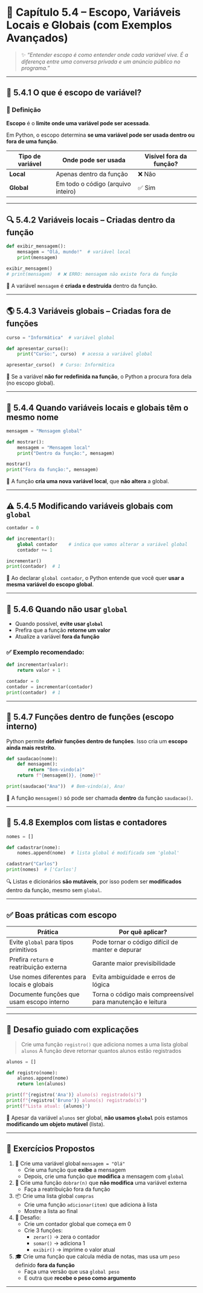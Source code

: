 # 🔐 Capítulo 5.4 – Escopo, Variáveis Locais e Globais (com Exemplos Avançados)

> ✨ *“Entender escopo é como entender onde cada variável vive. É a diferença entre uma conversa privada e um anúncio público no programa.”*

------

## 🧠 5.4.1 O que é escopo de variável?

### 📘 Definição

**Escopo** é o **limite onde uma variável pode ser acessada**.

Em Python, o escopo determina **se uma variável pode ser usada dentro ou fora de uma função**.

| Tipo de variável | Onde pode ser usada                | Visível fora da função? |
| ---------------- | ---------------------------------- | ----------------------- |
| **Local**        | Apenas dentro da função            | ❌ Não                   |
| **Global**       | Em todo o código (arquivo inteiro) | ✅ Sim                   |

------

## 🔍 5.4.2 Variáveis locais – Criadas dentro da função

```python
def exibir_mensagem():
    mensagem = "Olá, mundo!"  # variável local
    print(mensagem)

exibir_mensagem()
# print(mensagem)  # ❌ ERRO: mensagem não existe fora da função
```

📌 A variável `mensagem` é **criada e destruída** dentro da função.

------

## 🌎 5.4.3 Variáveis globais – Criadas fora de funções

```python
curso = "Informática"  # variável global

def apresentar_curso():
    print("Curso:", curso)  # acessa a variável global

apresentar_curso()  # Curso: Informática
```

🔎 Se a variável **não for redefinida na função**, o Python a procura fora dela (no escopo global).

------

## 🧱 5.4.4 Quando variáveis locais e globais têm o mesmo nome

```python
mensagem = "Mensagem global"

def mostrar():
    mensagem = "Mensagem local"
    print("Dentro da função:", mensagem)

mostrar()
print("Fora da função:", mensagem)
```

📌 A função **cria uma nova variável local**, que **não altera** a global.

------

## ⚠️ 5.4.5 Modificando variáveis globais com `global`

```python
contador = 0

def incrementar():
    global contador    # indica que vamos alterar a variável global
    contador += 1

incrementar()
print(contador)  # 1
```

🧠 Ao declarar `global contador`, o Python entende que você quer **usar a mesma variável do escopo global**.

------

## 🚫 5.4.6 Quando **não usar** `global`

- Quando possível, **evite usar `global`**
- Prefira que a função **retorne um valor**
- Atualize a variável **fora da função**

### ✅ Exemplo recomendado:

```python
def incrementar(valor):
    return valor + 1

contador = 0
contador = incrementar(contador)
print(contador)  # 1
```

------

## 🧩 5.4.7 Funções dentro de funções (escopo interno)

Python permite **definir funções dentro de funções**.
 Isso cria um **escopo ainda mais restrito**.

```python
def saudacao(nome):
    def mensagem():
        return "Bem-vindo(a)"
    return f"{mensagem()}, {nome}!"

print(saudacao("Ana"))  # Bem-vindo(a), Ana!
```

📌 A função `mensagem()` só pode ser chamada **dentro** da função `saudacao()`.

------

## 🧠 5.4.8 Exemplos com listas e contadores

```python
nomes = []

def cadastrar(nome):
    nomes.append(nome)  # lista global é modificada sem 'global'

cadastrar("Carlos")
print(nomes)  # ['Carlos']
```

🔍 Listas e dicionários **são mutáveis**, por isso podem ser **modificados** dentro da função, mesmo sem `global`.

------

## ✅ Boas práticas com escopo

| Prática                                    | Por quê aplicar?                                            |
| ------------------------------------------ | ----------------------------------------------------------- |
| Evite `global` para tipos primitivos       | Pode tornar o código difícil de manter e depurar            |
| Prefira `return` e reatribuição externa    | Garante maior previsibilidade                               |
| Use nomes diferentes para locais e globais | Evita ambiguidade e erros de lógica                         |
| Documente funções que usam escopo interno  | Torna o código mais compreensível para manutenção e leitura |

------

## 🧠 Desafio guiado com explicações

> Crie uma função `registro()` que adiciona nomes a uma lista global `alunos`
>  A função deve retornar quantos alunos estão registrados

```python
alunos = []

def registro(nome):
    alunos.append(nome)
    return len(alunos)

print(f"{registro('Ana')} aluno(s) registrado(s)")
print(f"{registro('Bruno')} aluno(s) registrado(s)")
print(f"Lista atual: {alunos}")
```

🧠 Apesar da variável `alunos` ser global, **não usamos `global`** pois estamos **modificando um objeto mutável** (lista).

------

## 📘 Exercícios Propostos

1. 🧾 Crie uma variável global `mensagem = "Olá"`
   - Crie uma função que **exibe** a mensagem
   - Depois, crie uma função que **modifica** a mensagem com `global`
2. 🧮 Crie uma função `dobrar(n)` que **não modifica** uma variável externa
   - Faça a reatribuição fora da função
3. 📦 Crie uma lista global `compras`
   - Crie uma função `adicionar(item)` que adiciona à lista
   - Mostre a lista ao final
4. 🧠 Desafio:
   - Crie um contador global que começa em 0
   - Crie 3 funções:
     - `zerar()` → zera o contador
     - `somar()` → adiciona 1
     - `exibir()` → imprime o valor atual
5. 🎓 Crie uma função que calcula média de notas, mas usa um `peso` definido **fora da função**
   - Faça uma versão que usa `global peso`
   - E outra que **recebe o peso como argumento**

------

